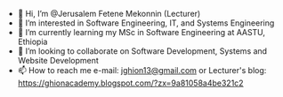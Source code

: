 - 👋 Hi, I’m @Jerusalem Fetene Mekonnin (Lecturer)
- 👀 I’m interested in Software Engineering, IT, and Systems Engineering
- 🌱 I’m currently learning my MSc in Software Engineering at AASTU, Ethiopia
- 💞️ I’m looking to collaborate on Software Development, Systems and Website Development
- 📫 How to reach me e-mail: jghion13@gmail.com or Lecturer's blog: https://ghionacademy.blogspot.com/?zx=9a81058a4be321c2
<!---
JerusalemFetene/JerusalemFetene is a ✨ special ✨ repository because its `README.md` (this file) appears on your GitHub profile.
You can click the Preview link to take a look at your changes.
--->
